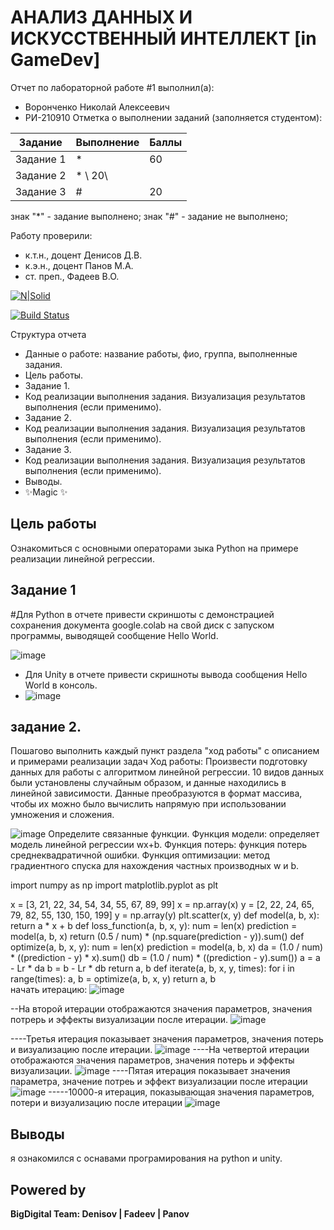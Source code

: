 # АНАЛИЗ ДАННЫХ И ИСКУССТВЕННЫЙ ИНТЕЛЛЕКТ [in GameDev]
Отчет по лабораторной работе #1 выполнил(а):
- Воронченко Николай Алексеевич
- РИ-210910
Отметка о выполнении заданий (заполняется студентом):

| Задание | Выполнение | Баллы |
| ------ | ------ | ------ |
| Задание 1 | * | 60 |
| Задание 2 |  * \ 20\
| Задание 3 | # | 20 |

знак "*" - задание выполнено; знак "#" - задание не выполнено;

Работу проверили:
- к.т.н., доцент Денисов Д.В.
- к.э.н., доцент Панов М.А.
- ст. преп., Фадеев В.О.

[![N|Solid](https://cldup.com/dTxpPi9lDf.thumb.png)](https://nodesource.com/products/nsolid)

[![Build Status](https://travis-ci.org/joemccann/dillinger.svg?branch=master)](https://travis-ci.org/joemccann/dillinger)

Структура отчета

- Данные о работе: название работы, фио, группа, выполненные задания.
- Цель работы.
- Задание 1.
- Код реализации выполнения задания. Визуализация результатов выполнения (если применимо).
- Задание 2.
- Код реализации выполнения задания. Визуализация результатов выполнения (если применимо).
- Задание 3.
- Код реализации выполнения задания. Визуализация результатов выполнения (если применимо).
- Выводы.
- ✨Magic ✨

## Цель работы
Ознакомиться с основными операторами зыка Python на примере реализации линейной регрессии.

## Задание 1
#Для Python в отчете привести скриншоты с демонстрацией сохранения документа google.colab на свой диск с запуском программы, выводящей сообщение Hello World.


![image](https://user-images.githubusercontent.com/113470407/224609556-c201a94f-9562-401c-ae6f-7abbb9c7cb05.png)



- Для Unity  в отчете привести скришноты вывода сообщения Hello World в консоль. 
- ![image](https://user-images.githubusercontent.com/113470407/224608221-4a89553c-d6c2-4a26-a8dc-29cce34344c9.png)



## задание 2.

Пошагово выполнить каждый пункт раздела "ход работы" с описанием и примерами реализации задач
Ход работы:
Произвести подготовку данных для работы с алгоритмом линейной регрессии. 10 видов данных были установлены случайным образом, и данные находились в линейной зависимости. Данные преобразуются в формат массива, чтобы их можно было вычислить напрямую при использовании умножения и сложения.

![image](https://user-images.githubusercontent.com/113470407/224630277-5d4cd209-d560-49a9-bfa5-61604e630570.png)
Определите связанные функции. Функция модели: определяет модель линейной регрессии wx+b. Функция потерь: функция потерь среднеквадратичной ошибки. Функция оптимизации: метод градиентного спуска для нахождения частных производных w и b.

import numpy as np
import matplotlib.pyplot as plt

x = [3, 21, 22, 34, 54, 34, 55, 67, 89, 99]
x = np.array(x)
y = [2, 22, 24, 65, 79, 82, 55, 130, 150, 199]
y = np.array(y)
plt.scatter(x, y)
def model(a, b, x):
    return a * x + b
def loss_function(a, b, x, y):
    num = len(x)
    prediction = model(a, b, x)
    return (0.5 / num) * (np.square(prediction - y)).sum()
def optimize(a, b, x, y):
    num = len(x)
    prediction = model(a, b, x)
    da = (1.0 / num) * ((prediction - y) * x).sum()
    db = (1.0 / num) * ((prediction - y).sum())
    a = a - Lr * da
    b = b - Lr * db
    return a, b
def iterate(a, b, x, y, times):
    for i in range(times):
        a, b = optimize(a, b, x, y)
    return a, b  
начать итерацию:
![image](https://user-images.githubusercontent.com/113470407/224630374-47c55128-d0f7-4a11-9d5b-e0dce8f4feb5.png)

--На второй итерации отображаются значения параметров, значения потрерь и эффекты визуализации после итерации.
![image](https://user-images.githubusercontent.com/113470407/224631831-b5f61e25-2656-4535-aab4-880c648a64c9.png)

----Третья итерация показывает значения параметров, значения потерь и визуализацию после итерации.
![image](https://user-images.githubusercontent.com/113470407/224632161-946182f2-bc69-4737-85a0-25fc88fd547b.png)
----На четвертой итерации отображаются значения параметров, значения потерь и эффекты визуализации.
![image](https://user-images.githubusercontent.com/113470407/224632339-b21a792c-0579-40c7-900d-b7f0826b7aef.png)
----Пятая итерация показывает значения параметра, значение потреь и эффект визуализации после итерации
![image](https://user-images.githubusercontent.com/113470407/224632809-7ed16c2f-32df-4308-abef-53e58a754c6c.png)
-----10000-я итерация, показывающая значения параметров, потери и визуализацию после итерации
![image](https://user-images.githubusercontent.com/113470407/224632965-63f39ba5-4e29-4aa9-aea5-39de47ab5982.png)











## Выводы
я ознакомился с оснавами програмирования на python и unity.



## Powered by

**BigDigital Team: Denisov | Fadeev | Panov**
